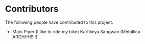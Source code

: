# Contributors

The following people have contributed to this project.

* Mark Piper (I like to ride my bike)
Kartikeya Sangwan (Metallica ARGHHH!!!!)
